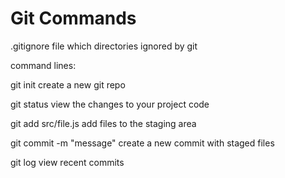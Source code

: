 # Git Commands

.gitignore file
  which directories ignored by git

command lines:

git init 
  create a new git repo

git status
  view the changes to your project code

git add src/file.js
  add files to the staging area

git commit -m "message"
  create a new commit with staged files

git log
  view recent commits